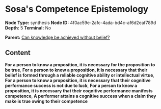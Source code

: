 # Sosa's Competence Epistemology

**Node Type:** synthesis
**Node ID:** 4f0ac59e-2afc-4ada-bd4c-af6d2eaf789d
**Depth:** 5
**Terminal:** No

**Parent:** [Can knowledge be achieved without belief?](can-knowledge-be-achieved-without-belief-antithesis-999dc3f5-2343-402d-92fb-d70f5dba450c.md)

## Content

**For a person to know a proposition, it is necessary for the proposition to be true**, **For a person to know a proposition, it is necessary that their belief is formed through a reliable cognitive ability or intellectual virtue**, **For a person to know a proposition, it is necessary that their cognitive performance success is not due to luck**, **For a person to know a proposition, it is necessary that their cognitive performance manifests competence**, **A performer attains a cognitive success when a claim they make is true owing to their competence**
